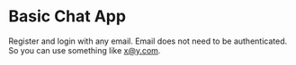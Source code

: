 # Basic Chat App

Register and login with any email. Email does not need to be authenticated. So you can use something like x@y.com.
